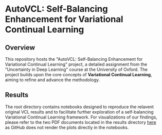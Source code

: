 # AutoVCL: Self-Balancing Enhancement for Variational Continual Learning

## Overview

This repository hosts the "AutoVCL: Self-Balancing Enhancement for Variational Continual Learning" project, a detailed assignment from the "Uncertainty in Deep Learning" course at the University of Oxford. The project builds upon the core concepts of **Variational Continual Learning**, aiming to refine and advance the methodology.

## Results

The root directory contains notebooks designed to reproduce the relavent original VCL results and to facilitate further exploration of a self-balancing Variational Continual Learning framework. For visualizations of our findings, please refer to the two PDF documents located in the results directory [here](results/pdf) as GitHub does not render the plots directly in the notebooks.

